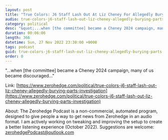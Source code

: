```yaml
---
layout: post
title: "True Colors: J6 Staff Lash Out At Liz Cheney For Allegedly Burying Parts Of The Investigation"
audio: true-colors-j6-staff-lash-out-liz-cheney-allegedly-burying-parts-investigation-0
category: political
desc: "&quot;...when [the committee] became a Cheney 2024 campaign, many of us became discouraged...&quot;"
duration: 00:06:06
length: 366
datetime: Sun, 27 Nov 2022 23:30:00 +0000
tags: podcast
guid: true-colors-j6-staff-lash-out-liz-cheney-allegedly-burying-parts-investigation-0
order: 0
---
```

&quot;...when [the committee] became a Cheney 2024 campaign, many of us became discouraged...&quot;

Link: [https://www.zerohedge.com/political/true-colors-j6-staff-lash-out-liz-cheney-allegedly-burying-parts-investigation](https://www.zerohedge.com/political/true-colors-j6-staff-lash-out-liz-cheney-allegedly-burying-parts-investigation)

About: The Zerohedge Podcast is a non-commercial, automated program, designed to give people a way to get news from Zerohedge in an audio format.  I am actively working on tweaking and improving the setup to create a better listening experience (October 2022).  Suggestions are welcome: [zerohedgePodcast@outlook.com](mailto:zerohedgePodcast@outlook.com)